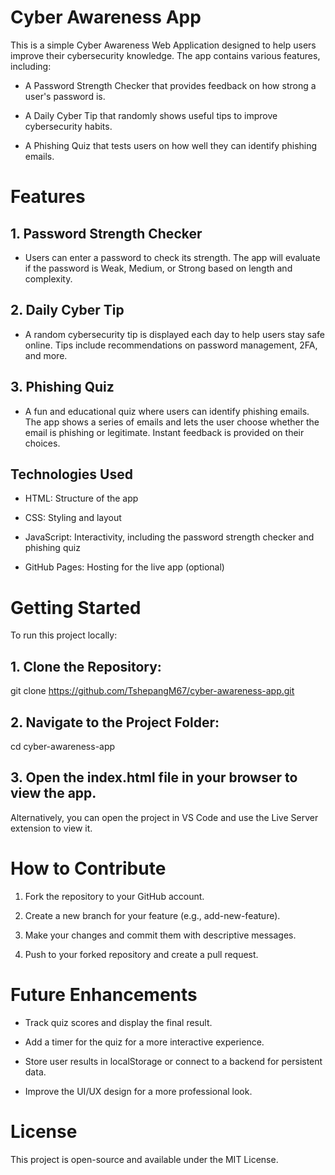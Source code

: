 # Cyber Awareness App

This is a simple Cyber Awareness Web Application designed to help users improve their cybersecurity knowledge. The app contains various features, including:

- A Password Strength Checker that provides feedback on how strong a user's password is.

- A Daily Cyber Tip that randomly shows useful tips to improve cybersecurity habits.

- A Phishing Quiz that tests users on how well they can identify phishing emails.

# Features
## 1. Password Strength Checker
- Users can enter a password to check its strength. The app will evaluate if the password is Weak, Medium, or Strong based on length and complexity.

## 2. Daily Cyber Tip
- A random cybersecurity tip is displayed each day to help users stay safe online. Tips include recommendations on password management, 2FA, and more.

## 3. Phishing Quiz
- A fun and educational quiz where users can identify phishing emails. The app shows a series of emails and lets the user choose whether the email is phishing or legitimate. Instant feedback is provided on their choices.

## Technologies Used
- HTML: Structure of the app

- CSS: Styling and layout

- JavaScript: Interactivity, including the password strength checker and phishing quiz

- GitHub Pages: Hosting for the live app (optional)

# Getting Started
To run this project locally:

## 1. Clone the Repository:
git clone https://github.com/TshepangM67/cyber-awareness-app.git

## 2. Navigate to the Project Folder:
cd cyber-awareness-app

## 3. Open the index.html file in your browser to view the app.
Alternatively, you can open the project in VS Code and use the Live Server extension to view it.

# How to Contribute
1. Fork the repository to your GitHub account.

2. Create a new branch for your feature (e.g., add-new-feature).

3. Make your changes and commit them with descriptive messages.

4. Push to your forked repository and create a pull request.

# Future Enhancements
- Track quiz scores and display the final result.

- Add a timer for the quiz for a more interactive experience.

- Store user results in localStorage or connect to a backend for persistent data.

- Improve the UI/UX design for a more professional look.

# License
This project is open-source and available under the MIT License.

